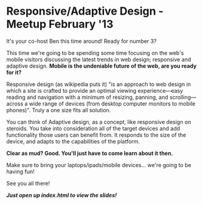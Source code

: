 Responsive/Adaptive Design - Meetup February '13
================================================

It's your co-host Ben this time around! Ready for number 3?

This time we're going to be spending some time focusing on the web's mobile visitors discussing the latest trends in web design; responsive and adaptive design. **Mobile is the undeniable future of the web, are you ready for it?**

Responsive design (as wikipedia puts it) "is an approach to web design in which a site is crafted to provide an optimal viewing experience—easy reading and navigation with a minimum of resizing, panning, and scrolling—across a wide range of devices (from desktop computer monitors to mobile phones)". Truly a one size fits all solution.

You can think of Adaptive design, as a concept, like responsive design on steroids. You take into consideration all of the target devices and add functionality those users can benefit from. It responds to the size of the device, and adapts to the capabilities of the platform.

**Clear as mud? Good. You'll just have to come learn about it then.**

Make sure to bring your laptops/ipads/mobile devices... we're going to be having fun!

See you all there!

_**Just open up index.html to view the slides!**_
